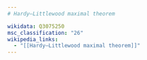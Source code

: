 ```yaml
---
# Hardy–Littlewood maximal theorem

wikidata: Q3075250
msc_classification: "26"
wikipedia_links:
  - "[[Hardy–Littlewood maximal theorem]]"
---
```

